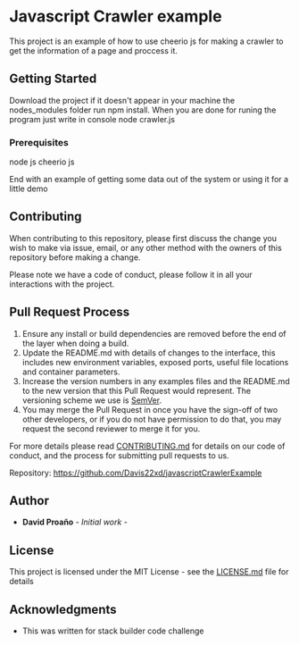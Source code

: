 # Javascript Crawler example

This project is an example of how to use cheerio js for making a crawler to get the information of a page and proccess it.

## Getting Started

Download the project if it doesn't appear in your machine the nodes_modules folder run npm install.  When you are done for runing the program just write in console node crawler.js


### Prerequisites

node js
cheerio js

End with an example of getting some data out of the system or using it for a little demo


## Contributing

When contributing to this repository, please first discuss the change you wish to make via issue,
email, or any other method with the owners of this repository before making a change. 

Please note we have a code of conduct, please follow it in all your interactions with the project.

## Pull Request Process

1. Ensure any install or build dependencies are removed before the end of the layer when doing a 
   build.
2. Update the README.md with details of changes to the interface, this includes new environment 
   variables, exposed ports, useful file locations and container parameters.
3. Increase the version numbers in any examples files and the README.md to the new version that this
   Pull Request would represent. The versioning scheme we use is [SemVer](http://semver.org/).
4. You may merge the Pull Request in once you have the sign-off of two other developers, or if you 
   do not have permission to do that, you may request the second reviewer to merge it for you.
   
For more details please read [CONTRIBUTING.md](https://gist.github.com/PurpleBooth/b24679402957c63ec426) for details on our code of conduct, and the process for submitting pull requests to us.

Repository: https://github.com/Davis22xd/javascriptCrawlerExample

## Author

* **David Proaño** - *Initial work* - 


## License

This project is licensed under the MIT License - see the [LICENSE.md](LICENSE.md) file for details

## Acknowledgments

* This was written for stack builder code challenge
